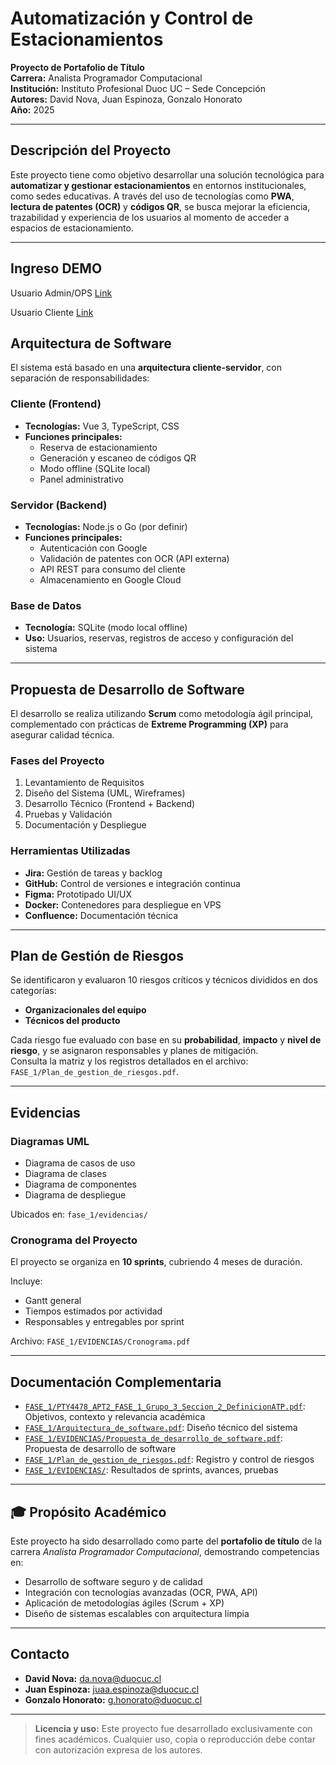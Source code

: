 # Automatización y Control de Estacionamientos

**Proyecto de Portafolio de Título**  
**Carrera:** Analista Programador Computacional  
**Institución:** Instituto Profesional Duoc UC – Sede Concepción  
**Autores:** David Nova, Juan Espinoza, Gonzalo Honorato  
**Año:** 2025

---

## Descripción del Proyecto

Este proyecto tiene como objetivo desarrollar una solución tecnológica para **automatizar y gestionar estacionamientos** en entornos institucionales, como sedes educativas. A través del uso de tecnologías como **PWA**, **lectura de patentes (OCR)** y **códigos QR**, se busca mejorar la eficiencia, trazabilidad y experiencia de los usuarios al momento de acceder a espacios de estacionamiento.

---

## Ingreso DEMO

Usuario Admin/OPS [Link ](https://duoc-parking-ops.adndigital.cl/auth/login?user=gonzalo.team@adndigital.cl&password=121212)

Usuario Cliente [Link](https://duoc-parking-ops.adndigital.cl/auth/login?user=juan.espinoza@duocuc.cl&password=121212)

## Arquitectura de Software

El sistema está basado en una **arquitectura cliente-servidor**, con separación de responsabilidades:

### Cliente (Frontend)

- **Tecnologías:** Vue 3, TypeScript, CSS
- **Funciones principales:**
  - Reserva de estacionamiento
  - Generación y escaneo de códigos QR
  - Modo offline (SQLite local)
  - Panel administrativo

### Servidor (Backend)

- **Tecnologías:** Node.js o Go (por definir)
- **Funciones principales:**
  - Autenticación con Google
  - Validación de patentes con OCR (API externa)
  - API REST para consumo del cliente
  - Almacenamiento en Google Cloud

### Base de Datos

- **Tecnología:** SQLite (modo local offline)
- **Uso:** Usuarios, reservas, registros de acceso y configuración del sistema

---

## Propuesta de Desarrollo de Software

El desarrollo se realiza utilizando **Scrum** como metodología ágil principal, complementado con prácticas de **Extreme Programming (XP)** para asegurar calidad técnica.

### Fases del Proyecto

1. Levantamiento de Requisitos
2. Diseño del Sistema (UML, Wireframes)
3. Desarrollo Técnico (Frontend + Backend)
4. Pruebas y Validación
5. Documentación y Despliegue

### Herramientas Utilizadas

- **Jira:** Gestión de tareas y backlog
- **GitHub:** Control de versiones e integración continua
- **Figma:** Prototipado UI/UX
- **Docker:** Contenedores para despliegue en VPS
- **Confluence:** Documentación técnica

---

## Plan de Gestión de Riesgos

Se identificaron y evaluaron 10 riesgos críticos y técnicos divididos en dos categorías:

- **Organizacionales del equipo**
- **Técnicos del producto**

Cada riesgo fue evaluado con base en su **probabilidad**, **impacto** y **nivel de riesgo**, y se asignaron responsables y planes de mitigación.  
Consulta la matriz y los registros detallados en el archivo: `FASE_1/Plan_de_gestion_de_riesgos.pdf`.

---

## Evidencias

### Diagramas UML

- Diagrama de casos de uso
- Diagrama de clases
- Diagrama de componentes
- Diagrama de despliegue

Ubicados en: `fase_1/evidencias/`

### Cronograma del Proyecto

El proyecto se organiza en **10 sprints**, cubriendo 4 meses de duración.

Incluye:

- Gantt general
- Tiempos estimados por actividad
- Responsables y entregables por sprint

Archivo: `FASE_1/EVIDENCIAS/Cronograma.pdf `

---

## Documentación Complementaria

- [`FASE_1/PTY4478_APT2_FASE_1_Grupo_3_Seccion_2_DefinicionATP.pdf`](./FASE_1/PTY4478_APT2_FASE_1_Grupo_3_Seccion_2_DefinicionATP.pdf): Objetivos, contexto y relevancia académica
- [`FASE_1/Arquitectura_de_software.pdf`](./FASE_1/Arquitectura_de_software.pdf.pdf): Diseño técnico del sistema
- [`FASE_1/EVIDENCIAS/Propuesta_de_desarrollo_de_software.pdf`](./FASE_1/EVIDENCIAS/propuesta_desarrollo_de_software.pdf): Propuesta de desarrollo de software
- [`FASE_1/Plan_de_gestion_de_riesgos.pdf`](./FASE_1/Plan_de_gestion_de_riesgos.pdf): Registro y control de riesgos
- [`FASE_1/EVIDENCIAS/`](./FASE_1/EVIDENCIAS/): Resultados de sprints, avances, pruebas

---

## 🎓 Propósito Académico

Este proyecto ha sido desarrollado como parte del **portafolio de título** de la carrera _Analista Programador Computacional_, demostrando competencias en:

- Desarrollo de software seguro y de calidad
- Integración con tecnologías avanzadas (OCR, PWA, API)
- Aplicación de metodologías ágiles (Scrum + XP)
- Diseño de sistemas escalables con arquitectura limpia

---

## Contacto

- **David Nova:** da.nova@duocuc.cl
- **Juan Espinoza:** juaa.espinoza@duocuc.cl
- **Gonzalo Honorato:** g.honorato@duocuc.cl

---

> **Licencia y uso:** Este proyecto fue desarrollado exclusivamente con fines académicos. Cualquier uso, copia o reproducción debe contar con autorización expresa de los autores.
